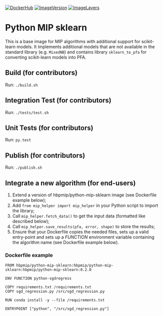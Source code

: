 [![DockerHub](https://img.shields.io/badge/docker-hbpmip%2Fpython--mip-008bb8.svg)](https://hub.docker.com/r/hbpmip/python-mip-sklearn/)
[![ImageVersion](https://images.microbadger.com/badges/version/hbpmip/python-mip-sklearn.svg)](https://hub.docker.com/r/hbpmip/python-mip-sklearn/tags "hbpmip/python-mip-sklearn image tags")
[![ImageLayers](https://images.microbadger.com/badges/image/hbpmip/python-mip-sklearn.svg)](https://microbadger.com/#/images/hbpmip/python-mip-sklearn "hbpmip/python-mip-sklearn on microbadger")

# Python MIP sklearn

This is a base image for MIP algorithms with additional support for scikit-learn models. It implements additional
models that are not available in the standard library (e.g. `MixedNB`) and contains library `sklearn_to_pfa` for
converting scikit-learn models into PFA.


## Build (for contributors)

Run: `./build.sh`


## Integration Test (for contributors)

Run: `./tests/test.sh`


## Unit Tests (for contributors)

Run: `py.test`


## Publish (for contributors)

Run: `./publish.sh`

## Integrate a new algorithm (for end-users)

1. Extend a version of hbpmip/python-mip-sklearn image (see Dockerfile example below);
2. Add `from mip_helper import mip_helper` in your Python script to import the library;
3. Call `mip_helper.fetch_data()` to get the input data (formatted like described below);
4. Call `mip_helper.save_results(pfa, error, shape)` to store the results;
5. Ensure that your Dockerfile copies the needed files, sets up a valid entry-point
and sets up a _FUNCTION_ environment variable containing the algorithm name (see Dockerfile example below).

### Dockerfile example

```
FROM hbpmip/python-mip-sklearn:hbpmip/python-mip-sklearn:hbpmip/python-mip-sklearn:0.2.0

ENV FUNCTION python-sgdregress

COPY requirements.txt /requirements.txt
COPY sgd_regression.py /src/sgd_regression.py

RUN conda install -y --file /requirements.txt

ENTRYPOINT ["python", "/src/sgd_regression.py"]
```

